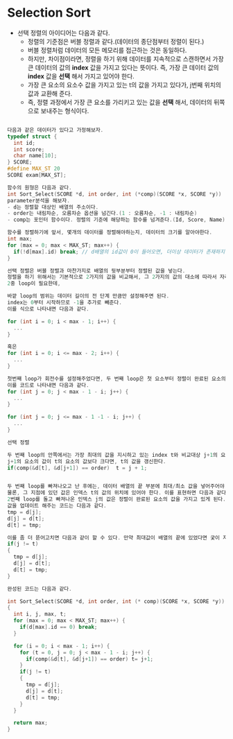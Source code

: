 # Selection Sort
- 선택 정렬의 아이디어는 다음과 같다.
  - 정렬의 기준점은 버블 정렬과 같다.(데이터의 종단점부터 정렬이 된다.)
  - 버블 정렬처럼 데이터의 모든 메모리를 접근하는 것은 동일하다.
  - 하지만, 차이점이라면, 정렬을 하기 위해 데이터를 지속적으로 스캔하면서 가장 큰 데이터의 값의 **index**
  값을 가지고 있다는 뜻이다. 즉, 가장 큰 데이터 값의 **index** 값을 **선택** 해서 가지고 있어야 한다.
  - 가장 큰 요소의 요소수 값을 가지고 있는 t의 값을 가지고 있다가, j번째 위치의 값과 교환해 준다.
  - 즉, 정렬 과정에서 가장 큰 요소를 가리키고 있는 값을 **선택** 해서, 데이터의 뒤쪽으로 보내주는 형식이다.

```cpp

다음과 같은 데이터가 있다고 가정해보자.
typedef struct {
  int id;
  int score;
  char name[10];
} SCORE;
#define MAX_ST 20
SCORE exam[MAX_ST];

함수의 원형은 다음과 같다.
int Sort_Select(SCORE *d, int order, int (*comp)(SCORE *x, SCORE *y))
parameter분석을 해보자.
- d는 정렬할 대상인 배열의 주소이다.
- order는 내림차순, 오름차순 옵션을 넘긴다.(1 : 오름차순, -1 : 내림차순)
- comp는 포인터 함수이다. 정렬의 기준에 해당하는 함수를 넘겨준다.(Id, Score, Name)

함수를 정렬하기에 앞서, 몇개의 데이터를 정렬해야하는지, 데이터의 크기를 알아야한다.
int max;
for (max = 0; max < MAX_ST; max++) {
  if(!d[max].id) break; // d배열의 id값이 0이 들어오면, 더이상 데이터가 존재하지 않는다고 생각한다.  
}

선택 정렬은 버블 정렬과 마찬가지로 배열의 뒷부분부터 정렬된 값을 넣는다.
정렬을 하기 위해서는 기본적으로 2가지의 값을 비교해서, 그 2가지의 값의 대소에 따라서 자리를 이동시킨다.
2중 loop이 필요한데,

바깥 loop의 범위는 데이터 길이의 전 단계 만큼만 설정해주면 된다.
index는 0부터 시작하므로 -1을 추가로 빼준다.
이를 식으로 나타내면 다음과 같다.

for (int i = 0; i < max - 1; i++) {
  ...
}

혹은
for (int i = 0; i <= max - 2; i++) {
  ...
}

첫번째 loop가 회전수를 설정해주었다면, 두 번째 loop은 첫 요소부터 정렬이 완료된 요소의 이전까지를 비교한다.
이를 코드로 나타내면 다음과 같다.
for (int j = 0; j < max - 1 - i; j++) {
  ...
}

for (int j = 0; j <= max - 1 -1 - i; j++) {
  ...
}

선택 정렬

두 번째 loop의 안쪽에서는 가장 최대의 값을 지시하고 있는 index t와 비교대상 j+1의 요소를 비교해서
j+1의 요소의 값이 t의 요소의 값보다 크다면, t의 값을 갱신한다.
if(comp(&d[t], &d[j+1]) == order)  t = j + 1;


두 번째 loop를 빠져나오고 난 후에는, 데이터 배열의 끝 부분에 최대/최소 값을 넣어주어야 한다.
물론, 그 지점에 있던 값은 인덱스 t의 값의 위치에 있어야 한다. 이를 표현하면 다음과 같다.
2번째 loop를 돌고 빠져나온 인덱스 j의 값은 정렬이 완료된 요소의 값을 가지고 있게 된다.
값을 업데이트 해주는 코드는 다음과 같다.
tmp = d[j];
d[j] = d[t];
d[t] = tmp;

이를 좀 더 뜯어고치면 다음과 같이 할 수 있다. 만약 최대값이 배열의 끝에 있었다면 궂이 자리를 교체할 필요가 없다.
if(j != t)
{
  tmp = d[j];
  d[j] = d[t];
  d[t] = tmp;
}

완성된 코드는 다음과 같다.

int Sort_Select(SCORE *d, int order, int (* comp)(SCORE *x, SCORE *y))
{
  int i, j, max, t;
  for (max = 0; max < MAX_ST; max++) {
    if(d[max].id == 0) break;
  }

  for (i = 0; i < max - 1; i++) {
    for (t = 0, j = 0; j < max - 1 - i; j++) {
      if(comp(&d[t], &d[j+1]) == order) t= j+1;
    }
    if(j != t)
    {
      tmp = d[j];
      d[j] = d[t];
      d[t] = tmp;
    }
  }

  return max;
}



```
